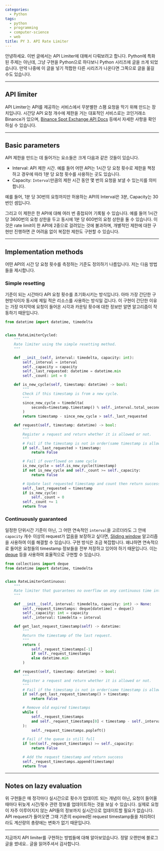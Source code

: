```yaml
---
categories:
  - Python
tags:
  - python
  - programming
  - computer-science
  - web
title: PY 3. API Rate Limiter
---
```


안녕하세요. 이번 글에서는 API Limiter에 대해서 다뤄보려고 합니다.
Python에 특화된 주제는 아닌데, 그냥 구현을 Python으로 하다보니 Python 시리즈에 글을 쓰게 되었습니다.
만약 나중에 이 글을 넣기 적합한 다른 시리즈가 나온다면 그쪽으로 글을 옮길 수도 있습니다.

<!-- more -->
---

## API limiter

API Limiter는 API를 제공하는 서비스에서 무분별한 스팸 요청을 막기 위해 만드는 장치입니다.
시간당 API 요청 개수에 제한을 거는 대표적인 서비스로는 코인거래소 Binance가 있으며, [Binance Spot Exchange API Docs](https://developers.binance.com/docs/binance-spot-api-docs/web-socket-api#connection-limits) 등에서 자세한 사항을 확인하실 수 있습니다.

---

## Basic parameters

API 제한을 만드는 데 들어가는 요소들은 크게 다음과 같은 것들이 있습니다.

- Interval: API 제한 시간. 예를 들어 어떤 API는 1시간 당 요청 횟수로 제한을 책정하고 경우에 따라 1분 당 요청 횟수를 사용하는 곳도 있습니다.
- Capacity: `Interval`만큼의 제한 시간 동안 몇 번의 요청을 보낼 수 있는지를 의미합니다.

예를 들어, 1분 당 30번의 요청까지만 허용하는 API의 Interval은 3분, Capacity는 30번인 셈입니다.

그리고 이 제한은 한 API에 대해 여러 번 중첩되어 기록될 수 있습니다.
예를 들어 1시간 당 3600번의 요청 상한을 두고 동시에 1분 당 600번의 요청 상한을 둘 수 있습니다.
이것은 rate limit이 한 API에 2중으로 걸려있는 것에 불과하며, 개별적인 제한에 대한 구현만 진행하면 큰 어려움 없이 복잡한 제한도 구현할 수 있습니다.

---

## Implementation methods

어떤 API의 시간 당 요청 횟수를 측정하는 기준도 정의하기 나름입니다.
저는 다음 방법들을 제시합니다.

### Simple resetting

기준이 되는 시간마다 API 요청 횟수를 초기화시키는 방식입니다.
아마 가장 간단한 구현방식이자 동시에 제일 적은 리소스를 사용하는 방식일 겁니다.
이 구현이 간단한 이유는 가장 마지막에 요청이 들어온 시각과 카운팅 횟수에 대한 정보만 알면 알고리즘이 작동하기 때문입니다.

```python
from datetime import datetime, timedelta


class RateLimiterCycled:
    """
    Rate limiter using the simple resetting method.
    """

    def __init__(self, interval: timedelta, capacity: int):
        self._interval = interval
        self._capacity = capacity
        self._last_requested: datetime = datetime.min
        self._count: int = 0

    def is_new_cycle(self, timestamp: datetime) -> bool:
        """
        Check if this timestamp is from a new cycle.
        """
        since_new_cycle = timedelta(
            seconds=timestamp.timestamp() % self._interval.total_seconds(),
        )
        return timestamp - since_new_cycle > self._last_requested

    def request(self, timestamp: datetime) -> bool:
        """
        Register a request and return whether it is allowed or not.
        """
        # Fail if the timestamp is not in order(same timestamp is allowed)
        if self._last_requested > timestamp:
            return False

        # Fail if overflowed on same cycle
        is_new_cycle = self.is_new_cycle(timestamp)
        if not is_new_cycle and self._count >= self._capacity:
            return False

        # Update last requested timestamp and count then return success
        self._last_requested = timestamp
        if is_new_cycle:
            self._count = 0
        self._count += 1
        return True
```

### Continuously guaranteed

일정한 단위시간 기준이 아닌, 그 어떤 연속적인 `interval`을 고르더라도 그 안에 `capacity` 개수 이상의 request가 없음을 보장하고 싶다면,
[Sliding window](https://stackoverflow.com/questions/8269916/what-is-sliding-window-algorithm-examples) 알고리즘을 사용하여 이를 해결할 수 있습니다.
구현 방식은 조금 복잡합니다.
왜냐하면 연속적으로 들어온 요청들의 timestamp 정보들을 전부 저장하고 있어야 하기 때문입니다.
이는 [deque](https://en.wikipedia.org/wiki/Double-ended_queue) 등을 사용하여 효율적으로 구현할 수 있습니다.

```python
from collections import deque
from datetime import datetime, timedelta


class RateLimiterContinuous:
    """
    Rate limiter that guarantees no overflow on any continuous time interval.
    """

    def __init__(self, interval: timedelta, capacity: int) -> None:
        self._request_timestamps: deque[datetime] = deque()
        self._capacity: int = capacity
        self._interval: timedelta = interval

    def get_last_request_timestamp(self) -> datetime:
        """
        Return the timestamp of the last request.
        """
        return (
            self._request_timestamps[-1]
            if self._request_timestamps
            else datetime.min
        )

    def request(self, timestamp: datetime) -> bool:
        """
        Register a request and return whether it is allowed or not.
        """
        # Fail if the timestamp is not in order(same timestamp is allowed)
        if self.get_last_request_timestamp() > timestamp:
            return False

        # Remove old expired timestamps
        while (
            self._request_timestamps
            and self._request_timestamps[0] < timestamp - self._interval
        ):
            self._request_timestamps.popleft()

        # Fail if the queue is still full
        if len(self._request_timestamps) >= self._capacity:
            return False

        # Add the request timestamp and return success
        self._request_timestamps.append(timestamp)
        return True
```

---

## Notes on lazy evaluation

위 구현들은 매 정각마다 실시간으로 횟수가 업데이트 되는 개념이 아닌,
요청이 들어올 때마다 뒤늦게 시간/횟수 관련 정보를 업데이트하는 것을 보실 수 있습니다.
실제로 요청이 자주 이루어지지 않는 API들의 정보까지 실시간으로 업데이트할 필요가 없습니다.
API request가 들어오면 그때 기존의 expired된 request timestamp들을 처리하더라도 계산량의 총량에는 변화가 없기 때문입니다.

---

지금까지 API limiter를 구현하는 방법들에 대해 알아보았습니다.
정말 오랜만에 블로그 글을 썼네요.. 글을 읽어주셔서 감사합니다.
